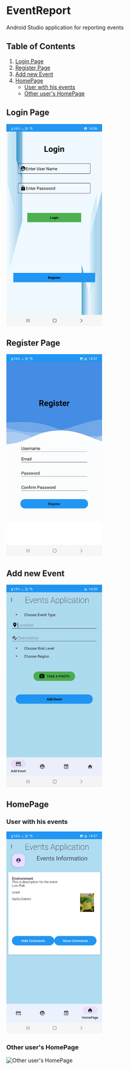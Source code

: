 # EventReport
Android Studio application for reporting events


## Table of Contents
1. [Login Page](#login-page)
2. [Register Page](#register-page)
3. [Add new Event](#add-new-event)
4. [HomePage](#homepage)
   - [User with his events](#user-with-his-events)
   - [Other user's HomePage](#other-users-homepage)

## Login Page

<img src="app/src/main/res/images/login.jpg" alt="Login Page" width="50%"/>

## Register Page

<img src="app/src/main/res/images/register.jpg" alt="Register Page" width="50%"/>

## Add new Event

<img src="app/src/main/res/images/AddEvent.gif" alt="Add new Event" width="50%"/>

## HomePage

### User with his events

<img src="app/src/main/res/images/HomePage.jpg" alt="User with his events" width="50%"/>

### Other user's HomePage

<img src="app/src/main/res/images/OtherUsersHomePage.gif" alt="Other user's HomePage" width="50%"/>
